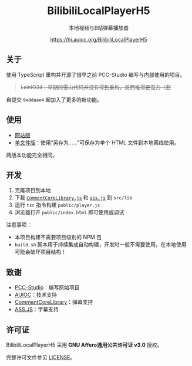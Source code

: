 <h1 align="center">BilibiliLocalPlayerH5</h1>

<div align="center">

本地视频与B站弹幕播放器

<https://hi.auioc.org/BilibiliLocalPlayerH5>

</div>

## 关于

使用 TypeScript 重构并开源了很早之前 PCC-Studio 编写与内部使用的项目。
> ~~LainIO24：早期的雪山代码并没有得到重构，反而堆得更高力（悲~~

自提交 `9eddaae4` 起加入了更多的新功能。

## 使用

- [网站版](https://hi.auioc.org/BilibiliLocalPlayerH5)
- [单文件版](https://hi.auioc.org/BilibiliLocalPlayerH5/aio.html)：使用“另存为……”可保存为单个 HTML 文件到本地离线使用。

两版本功能完全相同。

## 开发

1. 克隆项目到本地
2. 下载 [`CommentCoreLibrary.js`](https://github.com/jabbany/CommentCoreLibrary/raw/19db2962ed0ce637a2b99facdf8634d51bb1b503/dist/CommentCoreLibrary.js) 和 [`ass.js`](https://github.com/weizhenye/ASS/raw/e6a3605a2343655d9ef80bdd7e9fe92f92edca22/dist/ass.js) 到 `src/lib`
3. 运行 `tsc` 指令构建 `public/player.js`
4. 浏览器打开 `public/index.html` 即可使用或调试

注意事项：

- 本项目构建不需要项目级别的 NPM 包
- `build.sh` 脚本用于持续集成自动构建，开发时一般不需要使用，在本地使用可能会破坏项目结构！

## 致谢

- [PCC-Studio](https://www.pccstudio.com)：编写原始项目
- [AUIOC](https://www.auioc.org)：技术支持
- [CommentCoreLibrary](https://github.com/jabbany/CommentCoreLibrary)：弹幕支持
- [ASS.JS](https://github.com/weizhenye/ASS)：字幕支持

## 许可证

BilibiliLocalPlayerH5 采用 **GNU Affero通用公共许可证 v3.0** 授权。

完整许可文件参见 [LICENSE](/LICENSE)。

